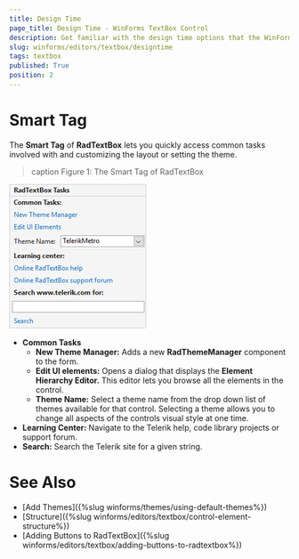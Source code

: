 ```yaml
---
title: Design Time
page_title: Design Time - WinForms TextBox Control
description: Get familiar with the design time options that the WinForms TextBox offers.
slug: winforms/editors/textbox/designtime
tags: textbox
published: True
position: 2
---
```


# Smart Tag

The __Smart Tag__ of __RadTextBox__ lets you quickly access common tasks involved with and customizing the layout or setting the theme.

>caption Figure 1: The Smart Tag of RadTextBox

![editors-radtextbox-design-time001](images/editors-radtextbox-design-time001.png)        

* __Common Tasks__
    - __New Theme Manager:__ Adds a new __RadThemeManager__ component to the form.
    - __Edit UI elements:__ Opens a dialog that displays the __Element Hierarchy Editor.__ This editor lets you browse all the elements in the control.
    - __Theme Name:__ Select a theme name from the drop down list of themes available for that control. Selecting a theme allows you to change all aspects of the controls visual style at one time.
* __Learning Center:__ Navigate to the Telerik help, code library projects or support forum.
* __Search:__ Search the Telerik site for a given string.

# See Also

* [Add Themes]({%slug winforms/themes/using-default-themes%})
* [Structure]({%slug winforms/editors/textbox/control-element-structure%})
* [Adding Buttons to RadTextBox]({%slug winforms/editors/textbox/adding-buttons-to-radtextbox%})